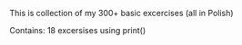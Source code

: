 This is collection of my 300+ basic excercises (all in Polish)

Contains:
18 excersises using print()
